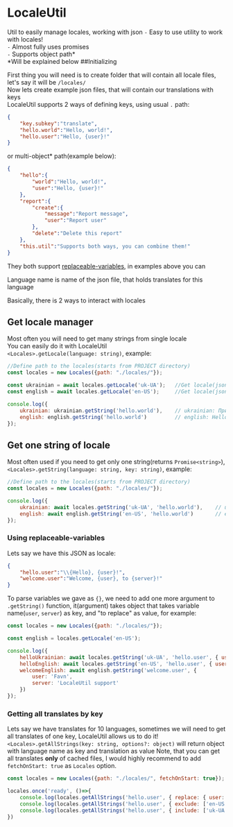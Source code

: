 # LocaleUtil
Util to easily manage locales, working with json
 `-` Easy to use utility to work with locales!<br>
 `-` Almost fully uses promises<br>
 `-` Supports object path*<br>
\*Will be explained below
##Initializing

First thing you will need is to create folder that will contain all locale files, let's say it will be `/locales/`<br>
Now lets create example json files, that will contain our translations with keys<br>
LocaleUtil supports 2 ways of defining keys, using usual `.` path:
```json
{
    "key.subkey":"translate",
    "hello.world":"Hello, world!",
    "hello.user":"Hello, {user}!"
}
```
or multi-object* path(example below):
```json
{
    "hello":{
        "world":"Hello, world!",
        "user":"Hello, {user}!"
    },
    "report":{
        "create":{
            "message":"Report message",
            "user":"Report user"
        },
        "delete":"Delete this report"
    },
    "this.util":"Supports both ways, you can combine them!"
}
```
They both support [replaceable-variables](#using-replaceable-variables), in examples above you can 

Language name is name of the json file, that holds translates for this language

Basically, there is 2 ways to interact with locales
## Get locale manager

Most often you will need to get many strings from single locale<br>
You can easily do it with LocaleUtil<br>
`<Locales>.getLocale(language: string)`, example:
```js
//Define path to the locales(starts from PROJECT directory)
const locales = new Locales({path: "./locales/"});

const ukrainian = await locales.getLocale('uk-UA');   //Get locale(json file) named "uk-UA"
const english = await locales.getLocale('en-US');     //Get locale(json file) named "en-US"

console.log({
    ukrainian: ukrainian.getString('hello.world'),    // ukrainian: Привіт, світ!
    english: english.getString('hello.world')         // english: Hello, world!
});
```

## Get one string of locale

Most often used if you need to get only one string(returns `Promise<string>`),<br>
`<Locales>.getString(language: string, key: string)`, example:
```js
//Define path to the locales(starts from PROJECT directory)
const locales = new Locales({path: "./locales/"});

console.log({
    ukrainian: await locales.getString('uk-UA', 'hello.world'),    // ukrainian: Привіт, світ!
    english: await english.getString('en-US', 'hello.world')       // english: Hello, world!
});
```

### Using replaceable-variables
Lets say we have this JSON as locale:
```json
{
    "hello.user":"\\{Hello}, {user}!",
    "welcome.user":"Welcome, {user}, to {server}!"
}
```
To parse variables we gave as `{}`, we need to add one more argument to `.getString()` function, it(argument) takes object that takes variable name(`user`, `server`) as key, and "to replace" as value, for example:
```js
const locales = new Locales({path: "./locales/"});

const english = locales.getLocale('en-US');

console.log({
    helloUkrainian: await locales.getString('uk-UA', 'hello.user', { user: 'Favn' }),    // helloUkrainian: Привіт, Favn!
    helloEnglish: await locales.getString('en-US', 'hello.user', { user: 'Favn' }),            // helloEnglish: {Hello}, Favn!
    welcomeEnglish: await english.getString('welcome.user', { 
        user: 'Favn',
        server: 'LocaleUtil support' 
    })                                                                                   // welcomeEnglish: Welcome, Favn, to LocaleUtil support!
});
```

### Getting all translates by key
Lets say we have translates for 10 languages, sometimes we will need to get all translates of one key, LocaleUtil allows us to do it!<br>
`<Locales>.getAllStrings(key: string, options?: object)` will return object with language name as key and translation as value
Note, that you can get all translates __only__ of cached files, I would highly recommend to add `fetchOnStart: true` as `Locales` option.
```js
const locales = new Locales({path: "./locales/", fetchOnStart: true});

locales.once('ready', ()=>{
    console.log(locales.getAllStrings('hello.user', { replace: { user: 'Favn' }})); //{ 'en-US': 'Welcome, Favn!', 'uk-UA': 'Привіт, Favn!', 'kz-KZ': 'Сәлем, Favn!' }
    console.log(locales.getAllStrings('hello.user', { exclude: ['en-US'], replace: { user: 'Favn' }})); //{ 'uk-UA': 'Привіт, Favn!', 'kz-KZ': 'Сәлем, Favn!' }
    console.log(locales.getAllStrings('hello.user', { include: ['uk-UA'], replace: { user: 'Favn' }})); //{ 'uk-UA': 'Привіт, Favn!' }
})
```
